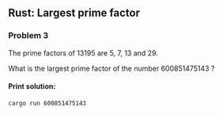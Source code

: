 ## Rust: Largest prime factor
   
### Problem 3
The prime factors of 13195 are 5, 7, 13 and 29.

What is the largest prime factor of the number 600851475143 ?

#### Print solution:

`cargo run 600851475143`